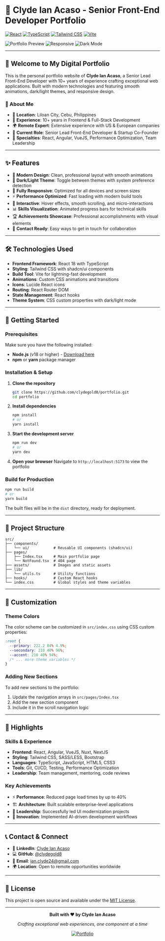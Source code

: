 # 🚀 Clyde Ian Acaso - Senior Front-End Developer Portfolio

[![React](https://img.shields.io/badge/React-20232A?style=for-the-badge&logo=react&logoColor=61DAFB)](https://reactjs.org/)
[![TypeScript](https://img.shields.io/badge/TypeScript-007ACC?style=for-the-badge&logo=typescript&logoColor=white)](https://www.typescriptlang.org/)
[![Tailwind CSS](https://img.shields.io/badge/Tailwind_CSS-38B2AC?style=for-the-badge&logo=tailwind-css&logoColor=white)](https://tailwindcss.com/)
[![Vite](https://img.shields.io/badge/Vite-646CFF?style=for-the-badge&logo=vite&logoColor=white)](https://vitejs.dev/)

![Portfolio Preview](https://img.shields.io/badge/Portfolio-Live%20Demo-success?style=for-the-badge)
![Responsive](https://img.shields.io/badge/Responsive-Yes-brightgreen?style=for-the-badge)
![Dark Mode](https://img.shields.io/badge/Dark%20Mode-Supported-blue?style=for-the-badge)

---

## 👋 Welcome to My Digital Portfolio

This is the personal portfolio website of **Clyde Ian Acaso**, a Senior Lead Front-End Developer with 10+ years of experience crafting exceptional web applications. Built with modern technologies and featuring smooth animations, dark/light themes, and responsive design.

### 🎯 About Me
- 📍 **Location**: Liloan City, Cebu, Philippines  
- 💼 **Experience**: 10+ years in Frontend & Full-Stack Development
- 🌍 **Remote Expert**: Extensive experience with US & European companies
- 🚀 **Current Role**: Senior Lead Front-End Developer & Startup Co-Founder
- 🎨 **Specialties**: React, Angular, VueJS, Performance Optimization, Team Leadership

---

## ✨ Features

- 🎨 **Modern Design**: Clean, professional layout with smooth animations
- 🌙 **Dark/Light Theme**: Toggle between themes with system preference detection
- 📱 **Fully Responsive**: Optimized for all devices and screen sizes
- ⚡ **Performance Optimized**: Fast loading with modern build tools
- 🎯 **Interactive**: Hover effects, smooth scrolling, and micro-interactions
- 📊 **Skills Visualization**: Animated progress bars for technical skills
- 🏆 **Achievements Showcase**: Professional accomplishments with visual elements
- 📝 **Contact Ready**: Easy ways to get in touch for collaboration

---

## 🛠️ Technologies Used

- **Frontend Framework**: React 18 with TypeScript
- **Styling**: Tailwind CSS with shadcn/ui components
- **Build Tool**: Vite for lightning-fast development
- **Animations**: Custom CSS animations and transitions
- **Icons**: Lucide React icons
- **Routing**: React Router DOM
- **State Management**: React hooks
- **Theme System**: CSS custom properties with dark/light mode

---

## 🚀 Getting Started

### Prerequisites

Make sure you have the following installed:
- **Node.js** (v18 or higher) - [Download here](https://nodejs.org/)
- **npm** or **yarn** package manager

### Installation & Setup

1. **Clone the repository**
   ```bash
   git clone https://github.com/clydegold8/portfolio.git
   cd portfolio
   ```

2. **Install dependencies**
   ```bash
   npm install
   # or
   yarn install
   ```

3. **Start the development server**
   ```bash
   npm run dev
   # or
   yarn dev
   ```

4. **Open your browser**
   Navigate to `http://localhost:5173` to view the portfolio

### Build for Production

```bash
npm run build
# or
yarn build
```

The built files will be in the `dist` directory, ready for deployment.

---

## 📁 Project Structure

```
src/
├── components/
│   └── ui/           # Reusable UI components (shadcn/ui)
├── pages/
│   ├── Index.tsx     # Main portfolio page
│   └── NotFound.tsx  # 404 page
├── assets/           # Images and static assets
├── lib/
│   └── utils.ts      # Utility functions
├── hooks/            # Custom React hooks
└── index.css         # Global styles and theme variables
```

---

## 🎨 Customization

### Theme Colors
The color scheme can be customized in `src/index.css` using CSS custom properties:

```css
:root {
  --primary: 222.2 84% 4.9%;
  --secondary: 210 40% 96%;
  --accent: 210 40% 94%;
  /* ... more theme variables */
}
```

### Adding New Sections
To add new sections to the portfolio:

1. Update the navigation arrays in `src/pages/Index.tsx`
2. Add the new section component
3. Include it in the scroll navigation logic

---

## 🌟 Highlights

### Skills & Experience
- **Frontend**: React, Angular, VueJS, Nuxt, NextJS
- **Styling**: Tailwind CSS, SASS/LESS, Bootstrap
- **Languages**: TypeScript, JavaScript, HTML5, CSS3
- **Tools**: Git, CI/CD, Testing, Performance Optimization
- **Leadership**: Team management, mentoring, code reviews

### Key Achievements
- ⚡ **Performance**: Reduced page load times by up to 40%
- 🏗️ **Architecture**: Built scalable enterprise-level applications
- 👥 **Leadership**: Successfully led UI modernization projects
- 🤖 **Innovation**: Implemented AI-driven development workflows

---

## 📞 Contact & Connect

- 💼 **LinkedIn**: [Clyde Ian Acaso](https://www.linkedin.com/in/clyde-ian-a-1a3339b1/)
- 💻 **GitHub**: [@clydegold8](https://github.com/clydegold8)
- 📧 **Email**: [ian.clyde24@gmail.com](mailto:ian.clyde24@gmail.com)
- 🌍 **Location**: Open to remote opportunities worldwide

---

## 📄 License

This project is open source and available under the [MIT License](LICENSE).

---

<div align="center">

**Built with ❤️ by Clyde Ian Acaso**

*Crafting exceptional web experiences, one component at a time*

[![Portfolio](https://img.shields.io/badge/View-Live%20Portfolio-brightgreen?style=for-the-badge)](https://acaso-portfolio-motion.vercel.app)

</div>
